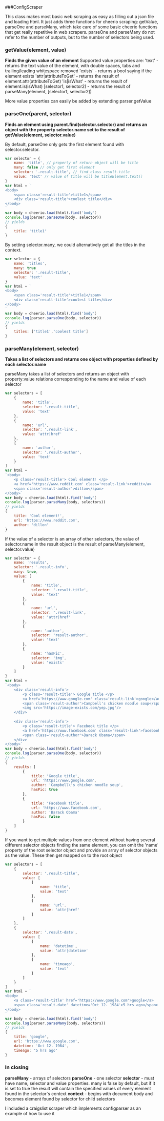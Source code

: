 ###ConfigScraper

This class makes most basic web scraping as easy as filling out a json file and loading html. It just adds three functions for cheerio scraping: getValue, parseOne and parseMany, which take care of some basic cheerio functions that get really repetitive in web scrapers. parseOne and parseMany do not refer to the number of outputs, but to the number of selectors being used.

### getValue(element, value)
**Finds the given value of an element**
Supported value properties are:
'text' - returns the text value of the element, with double spaces, tabs and trailing/leading whitespace removed
'exists' - returns a bool saying if the element exists
'attr|attributeToGet' - returns the result of element.attr(attributeToGet)
'is|isWhat' - returns the result of element.is(isWhat)
[selector1, selector2] - returns the result of parseMany(element, [selector1, selector2])

More value properties can easily be added by extending parser.getValue

### parseOne(parent, selector)
**Finds an element using parent.find(selector.selector) and returns an object with the property selector.name set to the result of getValue(element, selector.value)**

By default, parseOne only gets the first element found with selector.selector.

```javascript
var selector = {
	name: 'title', // property of return object will be title
	many: false // only get first element
	selector: '.result-title', // find class result-title
	value: 'text' // value of title will be titleElement.text()
}
var html = `
<body>
	<span class='result-title'>title1</span>
	<div class='result-title'>coolest title</div>
</body>
`
var body = cheerio.load(html).find('body')
console.log(parser.parseOne(body, selector))
// yields
{
	title: 'title1'
}
```


By setting selector.many, we could alternatively get all the titles in the context. 
```javascript
var selector = {
	name: 'titles',
	many: true
	selector: '.result-title',
	value: 'text'
}
var html = `
<body>
	<span class='result-title'>title1</span>
	<div class='result-title'>coolest title</div>
</body>
`
var body = cheerio.load(html).find('body')
console.log(parser.parseOne(body, selector))
// yields
{
	titles: ['title1','coolest title']
}
```

### parseMany(element, selector)
**Takes a list of selectors and returns one object with properties defined by each selector.name**

parseMany takes a list of selectors and returns an object with property:value relations corresponding to the name and value of each selector
```javascript
var selectors = [
	{
		name: 'title',
		selector: '.result-title',
		value: 'text'
	},
	{
		name: 'url',
		selector: '.result-link',
		value: 'attr|href'
	},
	{
		name: 'author',
		selector: '.result-author',
		value: 'text'
	}
]
var html = 
`<body>
	<p class='result-title'> Cool element! </p>
	<a href='https://www.reddit.com' class='result-link'>reddit</a>
	<span class='result-author'>dillon</span>
</body>`
var body = cheerio.load(html).find('body')
console.log(parser.parseMany(body, selectors))
// yields 
{
	title: 'Cool element!',
	url: 'https://www.reddit.com',
	author: 'dillon'
}
```

If the value of a selector is an array of other selectors, the value of selector.name in the result object is the result of parseMany(element, selector.value)

```javascript
var selector = {
	name: 'results',
	selector: '.result-info',
	many: true,
	value: [
		{
			name: 'title',
			selector: '.result-title',
			value: 'text'
		},
		{
			name: 'url',
			selector: '.result-link',
			value: 'attr|href'
		},
		{
			name: 'author',
			selector: 'result-author',
			value: 'text'
		},
		{
			name: 'hasPic',
			selector: 'img',
			value: 'exists'
		}
	]
}
var html = 
`<body>
	<div class='result-info'>
		<p class='result-title'> Google title </p>
		<a href='https://www.google.com' class='result-link'>google</a>
		<span class='result-author'>Campbell's chicken noodle soup</span>
		<img src='https://image-exists.com/yep.jpg'/>
	</div>
	
	<div class='result-info'>
		<p class='result-title'> Facebook title </p>
		<a href='https://www.facebook.com' class='result-link'>facebook</a>
		<span class='result-author'>Barack Obama</span>
	</div>
</body>`
var body = cheerio.load(html).find('body')
console.log(parser.parseOne(body, selector))
// yields
{
	results: [
		{
			title: 'Google title',
			url: 'https://www.google.com',
			author: 'Campbell\'s chicken noodle soup',
			hasPic: true
		},
		{
			title: 'Facebook title',
			url: 'https://www.facebook.com',
			author: 'Barack Obama'
			hasPic: false
		}
	]
}
```

If you want to get multiple values from one element without having several different selector objects finding the same element, you can omit the 'name' property of the root selector object and provide an array of selector objects as the value. These then get mapped on to the root object
```javascript
var selectors = [
	{
		selector: '.result-title',
		value: [
			{
				name: 'title',
				value: 'text'
			},
			{
				name: 'url',
				value: 'attr|href'
			}
		]
	},
	{
		selector: '.result-date',
		value: [
			{
				name: 'datetime',
				value: 'attr|datetime'
			},
			{
				name: 'timeago',
				value: 'text'
			}
		]
	}
]
var html = `
<body>
	<a class='result-title' href='https://www.google.com'>google</a>
	<span class='result-date' datetime='Oct 12. 1984'>5 hrs ago</span>
</body>
`
var body = cheerio.load(html).find('body')
console.log(parser.parseMany(body, selectors))
// yields
{
	title: 'google',
	url: 'https://www.google.com',
	datetime: 'Oct 12. 1984',
	timeago: '5 hrs ago'
}
```

### In closing
**parseMany** - arrays of selectors
**parseOne** - one selector
**selector** - must have name, selector and value properties. many is false by default, but if it is set to true the result will contain the specified values of every element found in the selector's context
**context** - begins with document body and becomes element found by selector for child selectors

I included a craigslist scraper which implements configparser as an example of how to use it